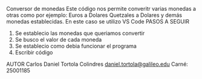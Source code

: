 Conversor de monedas
Este código nos permite converitr varias monedas a otras como por ejemplo: Euros a Dolares   Quetzales a Dolares y demás monedas establecidas.
En este caso se utilizo VS Code
PASOS A SEGUIR
1. Se establecio las monedas que queriamos convertir
2. Se busco el valor de cada moneda
3. Se establecio como debia funcionar el programa
4. Escribir código

AUTOR
Carlos Daniel Tortola Colindres
daniel.tortola@galileo.edu
Carné: 25001185
